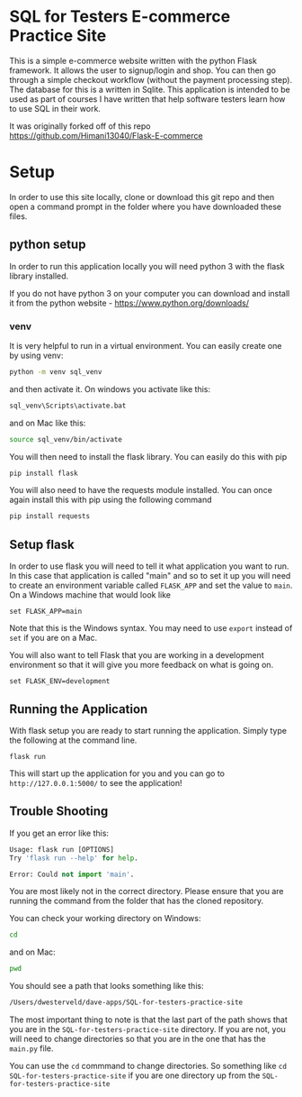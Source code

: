 # SQL for Testers E-commerce Practice Site
This is a simple e-commerce website written with the python Flask framework. It allows the user to signup/login and shop. You can then go through a simple checkout workflow (without the payment processing step). The database for this is a written in Sqlite. This application is intended to be used as part of courses I have written that help  software testers learn how to use SQL in their work.  

It was originally forked off of this repo https://github.com/Himani13040/Flask-E-commerce

# Setup
In order to use this site locally, clone or download this git repo and then open a command prompt in the folder where you have downloaded these files.

## python setup
In order to run this application locally you will need python 3 with the flask library installed.

If you do not have python 3 on your computer you can download and install it from the python website - https://www.python.org/downloads/

### venv
It is very helpful to run in a virtual environment. You can easily create one by using venv:
```bash
python -m venv sql_venv
```
and then activate it.  On windows you activate like this:

```cmd
sql_venv\Scripts\activate.bat
```
and on Mac like this:

```bash
source sql_venv/bin/activate
```

You will then need to install the flask library. You can easily do this with pip

```bash
pip install flask
```

You will also need to have the requests module installed. You can once again install this with pip using the following command

```bash
pip install requests
```

## Setup flask
In order to use flask you will need to tell it what application you want to run. In this case that application is called "main" and so to set it up you will need to create an environment variable called `FLASK_APP` and set the value to `main`. On a Windows machine that would look like 

```set FLASK_APP=main```

Note that this is the Windows syntax. You may need to use `export` instead of `set` if you are on a Mac.

You will also want to tell Flask that you are working in a development environment so that it will give you more feedback on what is going on.

```set FLASK_ENV=development```

## Running the Application

With flask setup you are ready to start running the application. Simply type the following at the command line.

```flask run```

This will start up the application for you and you can go to `http://127.0.0.1:5000/` to see the application!

## Trouble Shooting
If you get an error like this:
```python
Usage: flask run [OPTIONS]
Try 'flask run --help' for help.

Error: Could not import 'main'.
```
You are most likely not in the correct directory. Please ensure that you are running the command from the folder that has the cloned repository.

You can check your working directory on Windows:
```cmd
cd
```
and on Mac:
```bash
pwd
```

You should see a path that looks something like this:

```bash
/Users/dwesterveld/dave-apps/SQL-for-testers-practice-site
```
The most important thing to note is that the last part of the path shows that you are in the `SQL-for-testers-practice-site` directory. If you are not, you will need to change directories so that you are in the one that has the `main.py` file.

You can use the `cd` commmand to change directories. So something like `cd SQL-for-testers-practice-site` if you are one directory up from the `SQL-for-testers-practice-site`
